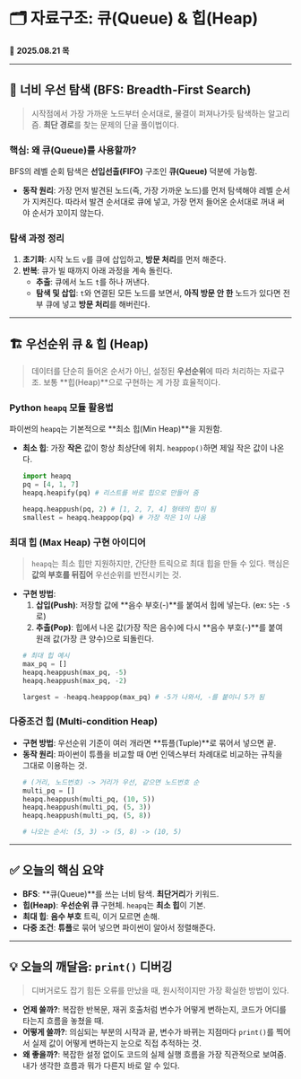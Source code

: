 
# 🗂️ **자료구조: 큐(Queue) & 힙(Heap)**

📅 **2025.08.21 목**

-----

## 🌊 **너비 우선 탐색 (BFS: Breadth-First Search)**

> 시작점에서 가장 가까운 노드부터 순서대로, 물결이 퍼져나가듯 탐색하는 알고리즘. **최단 경로**를 찾는 문제의 단골 풀이법이다.

### **핵심: 왜 큐(Queue)를 사용할까?**

BFS의 레벨 순회 탐색은 **선입선출(FIFO)** 구조인 **큐(Queue)** 덕분에 가능함.

  - **동작 원리**: 가장 먼저 발견된 노드(즉, 가장 가까운 노드)를 먼저 탐색해야 레벨 순서가 지켜진다. 따라서 발견 순서대로 큐에 넣고, 가장 먼저 들어온 순서대로 꺼내 써야 순서가 꼬이지 않는다.

### **탐색 과정 정리**

1.  **초기화**: 시작 노드 `v`를 큐에 삽입하고, **방문 처리**를 먼저 해준다.
2.  **반복**: 큐가 빌 때까지 아래 과정을 계속 돌린다.
      - **추출**: 큐에서 노드 `t`를 하나 꺼낸다.
      - **탐색 및 삽입**: `t`와 연결된 모든 노드를 보면서, **아직 방문 안 한** 노드가 있다면 전부 큐에 넣고 **방문 처리**를 해버린다.

-----

## 🏗️ **우선순위 큐 & 힙 (Heap)**

> 데이터를 단순히 들어온 순서가 아닌, 설정된 **우선순위**에 따라 처리하는 자료구조. 보통 \*\*힙(Heap)\*\*으로 구현하는 게 가장 효율적이다.

### **Python `heapq` 모듈 활용법**

파이썬의 `heapq`는 기본적으로 \*\*최소 힙(Min Heap)\*\*을 지원함.

  - **최소 힙**: 가장 **작은** 값이 항상 최상단에 위치. `heappop()`하면 제일 작은 값이 나온다.
    ```python
    import heapq
    pq = [4, 1, 7]
    heapq.heapify(pq) # 리스트를 바로 힙으로 만들어 줌

    heapq.heappush(pq, 2) # [1, 2, 7, 4] 형태의 힙이 됨
    smallest = heapq.heappop(pq) # 가장 작은 1이 나옴
    ```

### **최대 힙 (Max Heap) 구현 아이디어**

> `heapq`는 최소 힙만 지원하지만, 간단한 트릭으로 최대 힙을 만들 수 있다. 핵심은 **값의 부호를 뒤집어** 우선순위를 반전시키는 것.

  - **구현 방법**:
    1.  **삽입(Push)**: 저장할 값에 \*\*음수 부호(-)\*\*를 붙여서 힙에 넣는다. (ex: `5`는 `-5`로)
    2.  **추출(Pop)**: 힙에서 나온 값(가장 작은 음수)에 다시 \*\*음수 부호(-)\*\*를 붙여 원래 값(가장 큰 양수)으로 되돌린다.
    <!-- end list -->
    ```python
    # 최대 힙 예시
    max_pq = []
    heapq.heappush(max_pq, -5) 
    heapq.heappush(max_pq, -2) 

    largest = -heapq.heappop(max_pq) # -5가 나와서, -를 붙이니 5가 됨
    ```

### **다중조건 힙 (Multi-condition Heap)**

  - **구현 방법**: 우선순위 기준이 여러 개라면 \*\*튜플(Tuple)\*\*로 묶어서 넣으면 끝.
  - **동작 원리**: 파이썬이 튜플을 비교할 때 0번 인덱스부터 차례대로 비교하는 규칙을 그대로 이용하는 것.
    ```python
    # (거리, 노드번호) -> 거리가 우선, 같으면 노드번호 순
    multi_pq = []
    heapq.heappush(multi_pq, (10, 5)) 
    heapq.heappush(multi_pq, (5, 3))  
    heapq.heappush(multi_pq, (5, 8))  

    # 나오는 순서: (5, 3) -> (5, 8) -> (10, 5)
    ```

-----

## ✅ **오늘의 핵심 요약**

  - **BFS**: \*\*큐(Queue)\*\*를 쓰는 너비 탐색. **최단거리**가 키워드.
  - **힙(Heap)**: **우선순위 큐** 구현체. `heapq`는 **최소 힙**이 기본.
  - **최대 힙**: **음수 부호** 트릭, 이거 모르면 손해.
  - **다중 조건**: **튜플**로 묶어 넣으면 파이썬이 알아서 정렬해준다.

-----

## 💡 **오늘의 깨달음: `print()` 디버깅**

> 디버거로도 잡기 힘든 오류를 만났을 때, 원시적이지만 가장 확실한 방법이 있다.

  - **언제 쓸까?**: 복잡한 반복문, 재귀 호출처럼 변수가 어떻게 변하는지, 코드가 어디를 타는지 흐름을 놓쳤을 때.
  - **어떻게 쓸까?**: 의심되는 부분의 시작과 끝, 변수가 바뀌는 지점마다 `print()`를 찍어서 실제 값이 어떻게 변하는지 눈으로 직접 추적하는 것.
  - **왜 좋을까?**: 복잡한 설정 없이도 코드의 실제 실행 흐름을 가장 직관적으로 보여줌. 내가 생각한 흐름과 뭐가 다른지 바로 알 수 있다.
